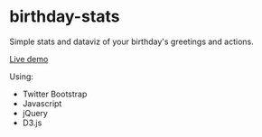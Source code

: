 birthday-stats
==============

Simple stats and dataviz of your birthday's greetings and actions.

[Live demo](http://arena.palamago.com.ar/birthday-stats/)

Using:
* Twitter Bootstrap
* Javascript
* jQuery
* D3.js
